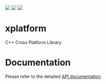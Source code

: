 ![](https://github.com/Malcolmnixon/xplatform/workflows/CI/CMake%20-%20Windows/badge.svg) ![](https://github.com/Malcolmnixon/xplatform/workflows/CI/CMake%20-%20Linux/badge.svg) [![](https://codedocs.xyz/Malcolmnixon/xplatform.svg)](https://codedocs.xyz/Malcolmnixon/xplatform/)

# xplatform
C++ Cross Platform Library

# Documentation
Please refer to the detailed [API documentation](https://codedocs.xyz/Malcolmnixon/xplatform/)

